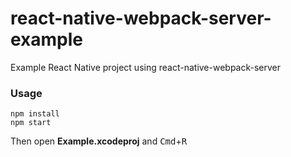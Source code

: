 # react-native-webpack-server-example
Example React Native project using react-native-webpack-server

### Usage

```shell
npm install
npm start
```

Then open **Example.xcodeproj** and <kbd>Cmd</kbd>+<kbd>R</kbd>
